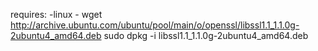 requires:
  -linux
    - wget http://archive.ubuntu.com/ubuntu/pool/main/o/openssl/libssl1.1_1.1.0g-2ubuntu4_amd64.deb
      sudo dpkg -i libssl1.1_1.1.0g-2ubuntu4_amd64.deb
